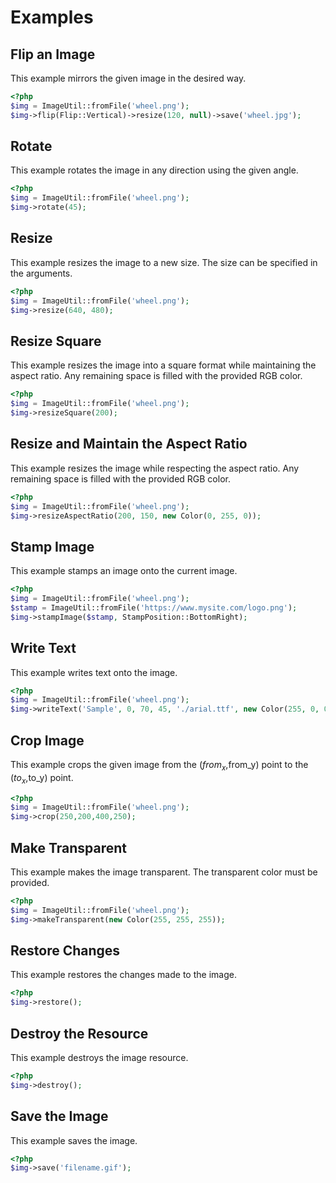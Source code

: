 # Examples

## Flip an Image

This example mirrors the given image in the desired way.

```php
<?php
$img = ImageUtil::fromFile('wheel.png');
$img->flip(Flip::Vertical)->resize(120, null)->save('wheel.jpg');
```

## Rotate

This example rotates the image in any direction using the given angle.

```php
<?php
$img = ImageUtil::fromFile('wheel.png');
$img->rotate(45);
```

## Resize

This example resizes the image to a new size. The size can be specified in the arguments.

```php
<?php
$img = ImageUtil::fromFile('wheel.png');
$img->resize(640, 480);
```

## Resize Square

This example resizes the image into a square format while maintaining the aspect ratio. Any remaining space is filled with the provided RGB color.

```php
<?php
$img = ImageUtil::fromFile('wheel.png');
$img->resizeSquare(200);
```

## Resize and Maintain the Aspect Ratio

This example resizes the image while respecting the aspect ratio. Any remaining space is filled with the provided RGB color.

```php
<?php
$img = ImageUtil::fromFile('wheel.png');
$img->resizeAspectRatio(200, 150, new Color(0, 255, 0));
```

## Stamp Image

This example stamps an image onto the current image.

```php
<?php
$img = ImageUtil::fromFile('wheel.png');
$stamp = ImageUtil::fromFile('https://www.mysite.com/logo.png');
$img->stampImage($stamp, StampPosition::BottomRight);
```

## Write Text

This example writes text onto the image.

```php
<?php
$img = ImageUtil::fromFile('wheel.png');
$img->writeText('Sample', 0, 70, 45, './arial.ttf', new Color(255, 0, 0));
```

## Crop Image

This example crops the given image from the ($from_x,$from_y) point to the ($to_x,$to_y) point.

```php
<?php
$img = ImageUtil::fromFile('wheel.png');
$img->crop(250,200,400,250);
```

## Make Transparent

This example makes the image transparent. The transparent color must be provided.

```php
<?php
$img = ImageUtil::fromFile('wheel.png');
$img->makeTransparent(new Color(255, 255, 255));
```

## Restore Changes

This example restores the changes made to the image.

```php
<?php
$img->restore();
```

## Destroy the Resource

This example destroys the image resource.

```php
<?php
$img->destroy();
```

## Save the Image

This example saves the image.

```php
<?php
$img->save('filename.gif');
```